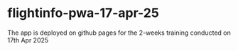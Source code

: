 # flightinfo-pwa-17-apr-25
The app is deployed on github pages for the 2-weeks training conducted on 17th Apr 2025
